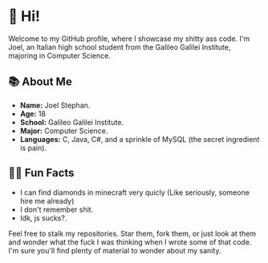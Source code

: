 # 👋 Hi!
Welcome to my GitHub profile, where I showcase my shitty ass code. I'm Joel, an Italian high school student from the Galileo Galilei Institute, majoring in Computer Science.

## 📚 About Me

- **Name:** Joel Stephan.
- **Age:** 18 
- **School:** Galileo Galilei Institute.
- **Major:** Computer Science.
- **Languages:** C, Java, C#, and a sprinkle of MySQL (the secret ingredient is pain).
  
## 🦸‍♂️ Fun Facts

- I can find diamonds in minecraft very quicly (Like seriously, someone hire me already)
- I don't remember shit.
- Idk, js sucks?.

Feel free to stalk my repositories. Star them, fork them, or just look at them and wonder what the fuck I was thinking when I wrote some of that code. I'm sure you'll find plenty of material to wonder about my sanity. 
